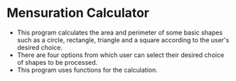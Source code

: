 # Mensuration Calculator
- This program calculates the area and perimeter of some basic shapes such as a circle, rectangle, triangle and a square according to the user's desired choice.
- There are four options from which user can select their desired choice of shapes to be processed.
- This program uses functions for the calculation.
